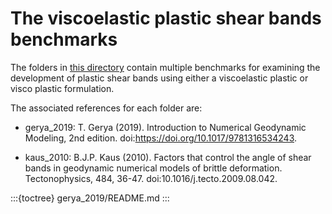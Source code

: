 # The viscoelastic plastic shear bands benchmarks

The folders in [this directory](https://github.com/geodynamics/aspect/tree/main/benchmarks/viscoelastic_plastic_shear_bands) 
contain multiple benchmarks for examining the
development of plastic shear bands using either a viscoelastic plastic
or visco plastic formulation.

The associated references for each folder are:

- gerya_2019: T. Gerya (2019). Introduction to Numerical Geodynamic
Modeling, 2nd edition. doi:https://doi.org/10.1017/9781316534243.

- kaus_2010: B.J.P. Kaus (2010). Factors that control the angle of
shear bands in geodynamic numerical models of brittle deformation.
Tectonophysics, 484, 36-47. doi:10.1016/j.tecto.2009.08.042.

:::{toctree}
gerya_2019/README.md
:::
